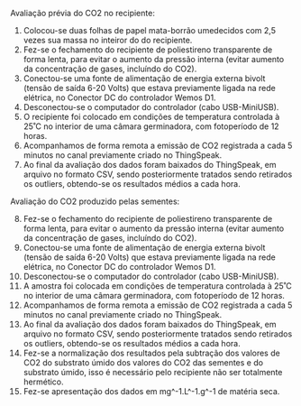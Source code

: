 Avaliação prévia do CO2 no recipiente:

1. Colocou-se duas folhas de papel mata-borrão umedecidos com 2,5 vezes sua massa no inteiror do do recipiente. 
2. Fez-se o fechamento do recipiente de poliestireno transparente de forma lenta, para evitar o aumento da pressão interna (evitar aumento da concentração de gases, incluíndo do CO2).
3. Conectou-se uma fonte de alimentação de energia externa bivolt (tensão de saída 6-20 Volts) que estava previamente ligada na rede elétrica, no Conector DC do controlador Wemos D1.
4. Desconectou-se o computador do controlador (cabo USB-MiniUSB).
5. O recipiente foi colocado em condições de temperatura controlada à 25˚C no interior de uma câmara germinadora, com fotoperíodo de 12 horas.
6. Acompanhamos de forma remota a emissão de CO2 registrada a cada 5 minutos no canal previamente criado no ThingSpeak.
7. Ao final da avaliação dos dados foram baixados do ThingSpeak, em arquivo no formato CSV, sendo posteriormente tratados sendo retirados os outliers, obtendo-se os resultados médios a cada hora.

Avaliação do CO2 produzido pelas sementes:

8. Fez-se o fechamento do recipiente de poliestireno transparente de forma lenta, para evitar o aumento da pressão interna (evitar aumento da concentração de gases, incluíndo do CO2).
9. Conectou-se uma fonte de alimentação de energia externa bivolt (tensão de saída 6-20 Volts) que estava previamente ligada na rede elétrica, no Conector DC do controlador Wemos D1.
10. Desconectou-se o computador do controlador (cabo USB-MiniUSB).
11. A amostra foi colocada em condições de temperatura controlada à 25˚C no interior de uma câmara germinadora, com fotoperíodo de 12 horas.
12. Acompanhamos de forma remota a emissão de CO2 registrada a cada 5 minutos no canal previamente criado no ThingSpeak.
13. Ao final da avaliação dos dados foram baixados do ThingSpeak, em arquivo no formato CSV, sendo posteriormente tratados sendo retirados os outliers, obtendo-se os resultados médios a cada hora.
14. Fez-se a normalização dos resultados pela subtração dos valores de CO2 do substrato úmido dos valores do CO2 das sementes e do substrato úmido, isso é necessário pelo recipiente não ser totalmente hermético.
15. Fez-se apresentação dos dados em mg^-1.L^-1.g^-1 de matéria seca.
